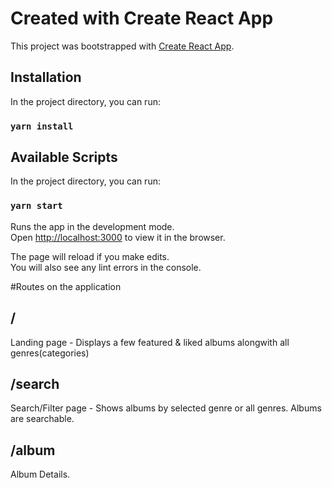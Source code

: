 # Created with Create React App

This project was bootstrapped with [Create React App](https://github.com/facebook/create-react-app).

## Installation
In the project directory, you can run:

### `yarn install`

## Available Scripts

In the project directory, you can run:

### `yarn start`

Runs the app in the development mode.\
Open [http://localhost:3000](http://localhost:3000) to view it in the browser.

The page will reload if you make edits.\
You will also see any lint errors in the console.


#Routes on the application

## /
Landing page - Displays a few featured & liked albums alongwith all genres(categories)

## /search
Search/Filter page - Shows albums by selected genre or all genres. Albums are searchable.

## /album
Album Details.